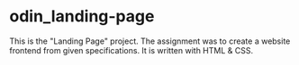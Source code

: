# odin_landing-page
This is the "Landing Page" project.
The assignment was to create a website frontend from given specifications.
It is written with HTML & CSS.
